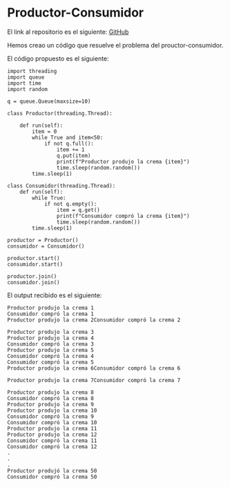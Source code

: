 # Productor-Consumidor
El link al repositorio es el siguiente: [GitHub](https://github.com/alexlomu/Productor-Consumidor)

Hemos creao un código que resuelve el problema del prouctor-consumidor.

El código propuesto es el siguiente:

    import threading
    import queue
    import time
    import random

    q = queue.Queue(maxsize=10)

    class Productor(threading.Thread):

        def run(self):
            item = 0
            while True and item<50:
                if not q.full():
                    item += 1
                    q.put(item)
                    print(f"Productor produjo la crema {item}")
                    time.sleep(random.random())
            time.sleep(1)

    class Consumidor(threading.Thread):
        def run(self):
            while True:
                if not q.empty():
                    item = q.get()
                    print(f"Consumidor compró la crema {item}")
                    time.sleep(random.random())
            time.sleep(1)

    productor = Productor()
    consumidor = Consumidor()

    productor.start()
    consumidor.start()

    productor.join()
    consumidor.join()
    
El output recibido es el siguiente:

    Productor produjo la crema 1
    Consumidor compró la crema 1
    Productor produjo la crema 2Consumidor compró la crema 2

    Productor produjo la crema 3
    Productor produjo la crema 4
    Consumidor compró la crema 3
    Productor produjo la crema 5
    Consumidor compró la crema 4
    Consumidor compró la crema 5
    Productor produjo la crema 6Consumidor compró la crema 6

    Productor produjo la crema 7Consumidor compró la crema 7

    Productor produjo la crema 8
    Consumidor compró la crema 8
    Productor produjo la crema 9
    Productor produjo la crema 10
    Consumidor compró la crema 9
    Consumidor compró la crema 10
    Productor produjo la crema 11
    Productor produjo la crema 12
    Consumidor compró la crema 11
    Consumidor compró la crema 12
    .
    .
    .
    Productor produjó la crema 50
    Consumidor compró la crema 50

